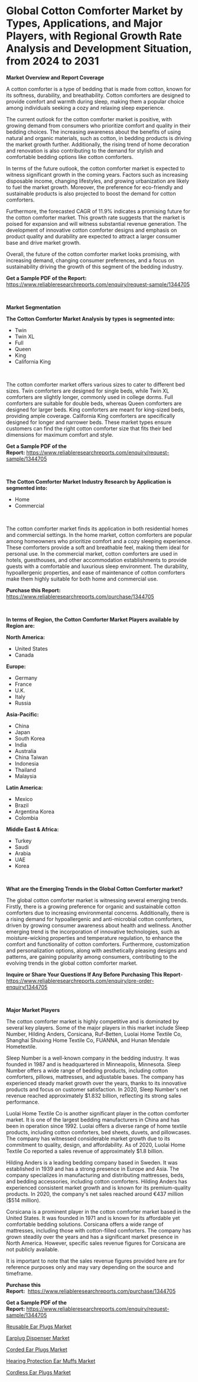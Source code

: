 <p><h1>Global Cotton Comforter Market by Types, Applications, and Major Players, with Regional Growth Rate Analysis and Development Situation, from 2024 to 2031</h1></p><p><strong>Market Overview and Report Coverage</strong></p>
<p><p>A cotton comforter is a type of bedding that is made from cotton, known for its softness, durability, and breathability. Cotton comforters are designed to provide comfort and warmth during sleep, making them a popular choice among individuals seeking a cozy and relaxing sleep experience.</p><p>The current outlook for the cotton comforter market is positive, with growing demand from consumers who prioritize comfort and quality in their bedding choices. The increasing awareness about the benefits of using natural and organic materials, such as cotton, in bedding products is driving the market growth further. Additionally, the rising trend of home decoration and renovation is also contributing to the demand for stylish and comfortable bedding options like cotton comforters.</p><p>In terms of the future outlook, the cotton comforter market is expected to witness significant growth in the coming years. Factors such as increasing disposable income, changing lifestyles, and growing urbanization are likely to fuel the market growth. Moreover, the preference for eco-friendly and sustainable products is also projected to boost the demand for cotton comforters.</p><p>Furthermore, the forecasted CAGR of 11.9% indicates a promising future for the cotton comforter market. This growth rate suggests that the market is poised for expansion and will witness substantial revenue generation. The development of innovative cotton comforter designs and emphasis on product quality and durability are expected to attract a larger consumer base and drive market growth.</p><p>Overall, the future of the cotton comforter market looks promising, with increasing demand, changing consumer preferences, and a focus on sustainability driving the growth of this segment of the bedding industry.</p></p>
<p><strong>Get a Sample PDF of the Report:</strong> <a href="https://www.reliableresearchreports.com/enquiry/request-sample/1344705">https://www.reliableresearchreports.com/enquiry/request-sample/1344705</a></p>
<p>&nbsp;</p>
<p><strong>Market Segmentation</strong></p>
<p><strong>The Cotton Comforter Market Analysis by types is segmented into:</strong></p>
<p><ul><li>Twin</li><li>Twin XL</li><li>Full</li><li>Queen</li><li>King</li><li>California King</li></ul></p>
<p>&nbsp;</p>
<p><p>The cotton comforter market offers various sizes to cater to different bed sizes. Twin comforters are designed for single beds, while Twin XL comforters are slightly longer, commonly used in college dorms. Full comforters are suitable for double beds, whereas Queen comforters are designed for larger beds. King comforters are meant for king-sized beds, providing ample coverage. California King comforters are specifically designed for longer and narrower beds. These market types ensure customers can find the right cotton comforter size that fits their bed dimensions for maximum comfort and style.</p></p>
<p><strong>Get a Sample PDF of the Report:</strong>&nbsp;<a href="https://www.reliableresearchreports.com/enquiry/request-sample/1344705">https://www.reliableresearchreports.com/enquiry/request-sample/1344705</a></p>
<p>&nbsp;</p>
<p><strong>The Cotton Comforter Market Industry Research by Application is segmented into:</strong></p>
<p><ul><li>Home</li><li>Commercial</li></ul></p>
<p>&nbsp;</p>
<p><p>The cotton comforter market finds its application in both residential homes and commercial settings. In the home market, cotton comforters are popular among homeowners who prioritize comfort and a cozy sleeping experience. These comforters provide a soft and breathable feel, making them ideal for personal use. In the commercial market, cotton comforters are used in hotels, guesthouses, and other accommodation establishments to provide guests with a comfortable and luxurious sleep environment. The durability, hypoallergenic properties, and ease of maintenance of cotton comforters make them highly suitable for both home and commercial use.</p></p>
<p><strong>Purchase this Report:</strong>&nbsp; <a href="https://www.reliableresearchreports.com/purchase/1344705">https://www.reliableresearchreports.com/purchase/1344705</a></p>
<p>&nbsp;</p>
<p><strong>In terms of Region, the Cotton Comforter Market Players available by Region are:</strong></p>
<p>
    <p> <strong> North America: </strong>
        <ul>
            <li>United States</li>
            <li>Canada</li>
        </ul>
        </p> 
    <p> <strong> Europe: </strong>
        <ul>
            <li>Germany</li>
            <li>France</li>
            <li>U.K.</li>
            <li>Italy</li>
            <li>Russia</li>
        </ul>
        </p> 
    <p> <strong> Asia-Pacific: </strong>
        <ul>
            <li>China</li>
            <li>Japan</li>
            <li>South Korea</li>
            <li>India</li>
            <li>Australia</li>
            <li>China Taiwan</li>
            <li>Indonesia</li>
            <li>Thailand</li>
            <li>Malaysia</li>
        </ul>
        </p> 
    <p> <strong> Latin America: </strong>
        <ul>
            <li>Mexico</li>
            <li>Brazil</li>
            <li>Argentina Korea</li>
            <li>Colombia</li>
        </ul>
        </p> 
    <p> <strong> Middle East & Africa: </strong>
        <ul>
            <li>Turkey</li>
            <li>Saudi</li>
            <li>Arabia</li>
            <li>UAE</li>
            <li>Korea</li>
        </ul>
    </p>
    </p>
<p>&nbsp;</p>
<p><strong>What are the Emerging Trends in the Global Cotton Comforter market?</strong></p>
<p><p>The global cotton comforter market is witnessing several emerging trends. Firstly, there is a growing preference for organic and sustainable cotton comforters due to increasing environmental concerns. Additionally, there is a rising demand for hypoallergenic and anti-microbial cotton comforters, driven by growing consumer awareness about health and wellness. Another emerging trend is the incorporation of innovative technologies, such as moisture-wicking properties and temperature regulation, to enhance the comfort and functionality of cotton comforters. Furthermore, customization and personalization options, along with aesthetically pleasing designs and patterns, are gaining popularity among consumers, contributing to the evolving trends in the global cotton comforter market.</p></p>
<p><strong>Inquire or Share Your Questions If Any Before Purchasing This Report</strong>- <a href="https://www.reliableresearchreports.com/enquiry/pre-order-enquiry/1344705">https://www.reliableresearchreports.com/enquiry/pre-order-enquiry/1344705</a></p>
<p>&nbsp;</p>
<p><strong>Major Market Players</strong></p>
<p><p>The cotton comforter market is highly competitive and is dominated by several key players. Some of the major players in this market include Sleep Number, Hilding Anders, Corsicana, Ruf-Betten, Luolai Home Textile Co, Shanghai Shuixing Home Textile Co, FUANNA, and Hunan Mendale Hometextile.</p><p>Sleep Number is a well-known company in the bedding industry. It was founded in 1987 and is headquartered in Minneapolis, Minnesota. Sleep Number offers a wide range of bedding products, including cotton comforters, pillows, mattresses, and adjustable bases. The company has experienced steady market growth over the years, thanks to its innovative products and focus on customer satisfaction. In 2020, Sleep Number's net revenue reached approximately $1.832 billion, reflecting its strong sales performance.</p><p>Luolai Home Textile Co is another significant player in the cotton comforter market. It is one of the largest bedding manufacturers in China and has been in operation since 1992. Luolai offers a diverse range of home textile products, including cotton comforters, bed sheets, duvets, and pillowcases. The company has witnessed considerable market growth due to its commitment to quality, design, and affordability. As of 2020, Luolai Home Textile Co reported a sales revenue of approximately $1.8 billion.</p><p>Hilding Anders is a leading bedding company based in Sweden. It was established in 1939 and has a strong presence in Europe and Asia. The company specializes in manufacturing and distributing mattresses, beds, and bedding accessories, including cotton comforters. Hilding Anders has experienced consistent market growth and is known for its premium-quality products. In 2020, the company's net sales reached around €437 million ($514 million).</p><p>Corsicana is a prominent player in the cotton comforter market based in the United States. It was founded in 1971 and is known for its affordable yet comfortable bedding solutions. Corsicana offers a wide range of mattresses, including those with cotton-filled comforters. The company has grown steadily over the years and has a significant market presence in North America. However, specific sales revenue figures for Corsicana are not publicly available.</p><p>It is important to note that the sales revenue figures provided here are for reference purposes only and may vary depending on the source and timeframe.</p></p>
<p><strong>Purchase this Report:</strong>&nbsp;&nbsp;<a href="https://www.reliableresearchreports.com/purchase/1344705">https://www.reliableresearchreports.com/purchase/1344705</a></p>
<p></p>
<p><strong>Get a Sample PDF of the Report:</strong>&nbsp;<a href="https://www.reliableresearchreports.com/enquiry/request-sample/1344705">https://www.reliableresearchreports.com/enquiry/request-sample/1344705</a></p>
<p><p><a href="https://github.com/beatblasta/Market-Research-Report-List-1/blob/main/reusable-ear-plugs-market.md">Reusable Ear Plugs Market</a></p><p><a href="https://github.com/jhcraigie/Market-Research-Report-List-1/blob/main/earplug-dispenser-market.md">Earplug Dispenser Market</a></p><p><a href="https://github.com/jsmusil/Market-Research-Report-List-1/blob/main/corded-ear-plugs-market.md">Corded Ear Plugs Market</a></p><p><a href="https://github.com/Triciasol/Market-Research-Report-List-1/blob/main/hearing-protection-ear-muffs-market.md">Hearing Protection Ear Muffs Market</a></p><p><a href="https://github.com/johnbach50/Market-Research-Report-List-1/blob/main/cordless-ear-plugs-market.md">Cordless Ear Plugs Market</a></p></p>